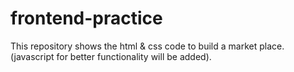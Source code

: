 # frontend-practice
This repository shows the html &amp; css code to build a market place. (javascript for better functionality will be added).
